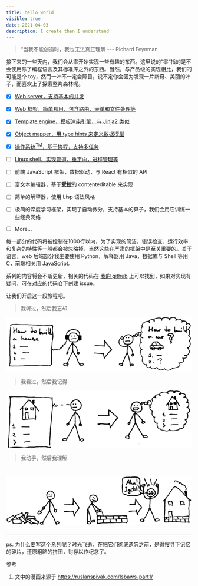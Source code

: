 ```yaml
---
title: hello world
visible: true
date: 2021-04-03
description: I create then I understand
---
```


> “当我不能创造时，我也无法真正理解 --- Richard Feynman

接下来的一些天内，我们会从零开始实现一些有趣的东西。这里说的“零“指的是不会使用除了编程语言及其标准库之外的东西。当然，与产品级的实现相比，我们的可能是个 toy，然而一叶不一定会障目，说不定你会因为发现一片新奇、美丽的叶子，而喜欢上了探索整片森林呢。

- [x] [Web server，支持基本的并发](/how-to-build-a-web-server/)

- [x] [Web 框架，简单易用，包含路由、表单和文件处理等](#)

- [x] [Template engine，模板渲染引擎，与 Jinja2 类似](#)

- [x] [Object mapper，用 type hints 来定义数据模型](#)

- [x] [操作系统<sup>TM</sup>，基于协程，支持多任务](#)
- [ ] [Linux shell，实现管道，重定向，进程管理等](#)

- [ ] 前端 JavaScript 框架，数据驱动，与 React 有相似的 API

- [ ] 富文本编辑器，基于**受控**的 contenteditable 来实现

- [ ] 简单的解释器，使用 Lisp 语法风格

- [ ] 极简的深度学习框架，实现了自动微分，支持基本的算子，我们会用它训练一些经典网络

- [ ] More...

每一部分的代码将被控制在1000行以内，为了实现的简洁，错误检查、运行效率和复杂的特性等一般都会被忽略掉，当然这些在严肃的框架中是至关重要的。关于语言，web 后端部分我主要使用 Python，解释器用 Java，数据库与 Shell 等用 C，前端相关用 JavaScript。

系列的内容将会不断更新，相关的代码在 [我的 github](https://github.com/cymoo) 上可以找到，如果对实现有疑问，可在对应的代码仓下创建 issue。

让我们开启这一段旅程吧。

> 我听过，然后我忘却

![see](./hear.png)

> 我看过，然后我记得

![see](./see.png)

> 我动手，然后我理解

![do](./do.png)
=======
---

ps. 为什么要写这个系列呢？时光飞逝，在把它们彻底遗忘之前，是得搜寻下记忆的碎片，还原粗略的拼图，封存以作纪念了。

参考

1. 文中的漫画来源于 <https://ruslanspivak.com/lsbaws-part1/>